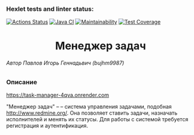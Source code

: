 ### Hexlet tests and linter status:
[![Actions Status](https://github.com/bujhm9987/java-project-99/actions/workflows/hexlet-check.yml/badge.svg)](https://github.com/bujhm9987/java-project-99/actions)
[![Java CI](https://github.com/bujhm9987/java-project-99/actions/workflows/build-project.yml/badge.svg)](https://github.com/bujhm9987/java-project-99/actions/workflows/build-project.yml)
[![Maintainability](https://api.codeclimate.com/v1/badges/05b1ee3df3fd79761512/maintainability)](https://codeclimate.com/github/bujhm9987/java-project-99/maintainability)
[![Test Coverage](https://api.codeclimate.com/v1/badges/05b1ee3df3fd79761512/test_coverage)](https://codeclimate.com/github/bujhm9987/java-project-99/test_coverage)

<h1 align="center">Менеджер задач</h1>

###### Автор Павлов Игорь Геннадьвич (bujhm9987) 

### Описание

https://task-manager-4qva.onrender.com

"Менеджер задач" – – система управления задачами, подобная http://www.redmine.org/. Она позволяет ставить задачи, назначать исполнителей и менять их статусы. Для работы с системой требуется регистрация и аутентификация.